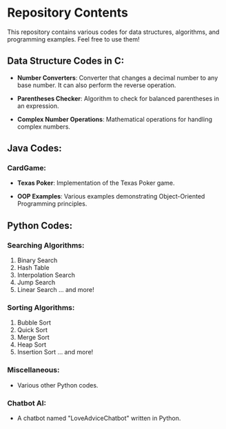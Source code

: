 # Repository Contents

This repository contains various codes for data structures, algorithms, and programming examples. Feel free to use them!

## Data Structure Codes in C:

- **Number Converters**: Converter that changes a decimal number to any base number. It can also perform the reverse operation.

- **Parentheses Checker**: Algorithm to check for balanced parentheses in an expression.

- **Complex Number Operations**: Mathematical operations for handling complex numbers.

## Java Codes:

### CardGame:

- **Texas Poker**: Implementation of the Texas Poker game.

- **OOP Examples**: Various examples demonstrating Object-Oriented Programming principles.

## Python Codes:

### Searching Algorithms:

1. Binary Search
2. Hash Table
3. Interpolation Search
4. Jump Search
5. Linear Search
... and more!

### Sorting Algorithms:

1. Bubble Sort
2. Quick Sort
3. Merge Sort
4. Heap Sort
5. Insertion Sort
... and more!

### Miscellaneous:
  - Various other Python codes.

### Chatbot AI:
  - A chatbot named "LoveAdviceChatbot" written in Python.
